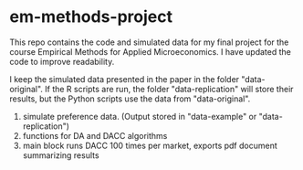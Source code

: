 # em-methods-project
This repo contains the code and simulated data for my final project for the course Empirical Methods for Applied Microeconomics.
I have updated the code to improve readability.

I keep the simulated data presented in the paper in the folder "data-original". If the R scripts are run, the folder
	"data-replication" will store their results, but the Python scripts use the data from "data-original".

1. simulate preference data. (Output stored in "data-example" or "data-replication")
2. functions for DA and DACC algorithms
3. main block runs DACC 100 times per market, exports pdf document summarizing results
